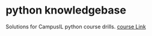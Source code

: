 # python knowledgebase

Solutions for CampusIL python course drills.
[course Link](https://courses.campus.gov.il/courses/course-v1:CS+GOV_CS_selfpy101+1_2022/course/)

